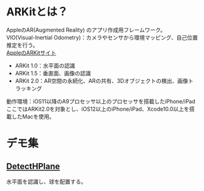 # ARKitとは？
AppleのAR(Augmented Reality) のアプリ作成用フレームワーク。  
VIO(Visual-Inertial Odometry)：カメラやセンサから環境マッピング、自己位置推定を行う。  
[AppleのARKitサイト](https://developer.apple.com/jp/arkit/)  

- ARKit 1.0：水平面の認識
- ARKit 1.5：垂直面、画像の認識
- ARKit 2.0：AR空間の永続化、ARの共有、3Dオブジェクトの検出、画像トラッキング

動作環境：iOS11以降のA9プロセッサ以上のプロセッサを搭載したiPhone/iPad  
ここではARKit2.0を対象とし、iOS12以上のiPhone/iPad、Xcode10.0以上を搭載したMacを使用。

# デモ集
## [DetectHPlane](https://github.com/da351hon/DetectHPlane)
水平面を認識し、球を配置する。
